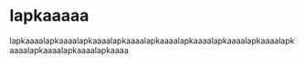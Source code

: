 # lapkaaaaa
lapkaaaalapkaaaalapkaaaalapkaaaalapkaaaalapkaaaalapkaaaalapkaaaalapkaaaalapkaaaalapkaaaalapkaaaa
